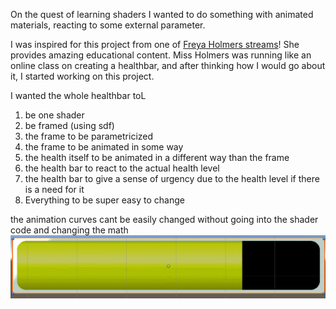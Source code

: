 On the quest of learning shaders I wanted to do something with animated materials, reacting to some external parameter.

I was inspired for this project from one of [Freya Holmers streams](http://www.acegikmo.com/)! She provides amazing educational content. 
Miss Holmers was running like an online class on creating a healthbar, and after thinking how I would go about it, I started working on this project.

I wanted the whole healthbar toL
1) be one shader
2) be framed (using sdf) 
3) the frame to be parametricized
4) the frame to be animated in some way 
5) the health itself to be animated in a different way than the frame
6) the health bar to react to the actual health level 
7) the health bar to give a sense of urgency due to the health level if there is a need for it
8) Everything to be super easy to change

the animation curves cant be easily changed without going into the shader code and changing the math
![alt text](Healthbar.gif "Healthbar Preview")